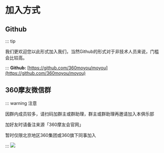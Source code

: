 # 加入方式

## Github
::: tip

我们更欢迎您以此形式加入我们，当然Github的形式对于非技术人员来说，门槛会比较高。

:::
**Github:** [https://github.com/360moyou/moyou](https://github.com/360moyou/moyou)

## 360摩友微信群

::: warning 注意

因群内成员较多，请扫码加群主或群助理，群主或群助理再邀请加入本俱乐部

加好友时请备注来源「360摩友会官网」

暂时仅限北京地区360集团或360旗下同事加入

:::
![](https://ae01.alicdn.com/kf/HTB166ytRxnaK1RjSZFtq6zC2VXae.jpg)